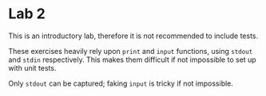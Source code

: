 # Lab 2

This is an introductory lab, therefore it is not recommended to include tests.

These exercises heavily rely upon `print` and `input` functions, using `stdout` and `stdin` respectively. 
This makes them difficult if not impossible to set up with unit tests.

Only `stdout` can be captured; faking `input` is tricky if not impossible.
